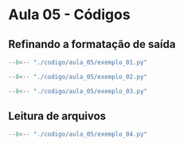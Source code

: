 # Aula 05 - Códigos

## Refinando a formatação de saída

```py title="aula_05/exemplo_01.py" linenums="1"
--8<-- "./codigo/aula_05/exemplo_01.py"
```

```py title="aula_05/exemplo_02.py" linenums="1"
--8<-- "./codigo/aula_05/exemplo_02.py"
```

```py title="aula_05/exemplo_03.py" linenums="1"
--8<-- "./codigo/aula_05/exemplo_03.py"
```
## Leitura de arquivos

```py title="aula_05/exemplo_04.py" linenums="1"
--8<-- "./codigo/aula_05/exemplo_04.py"
```
